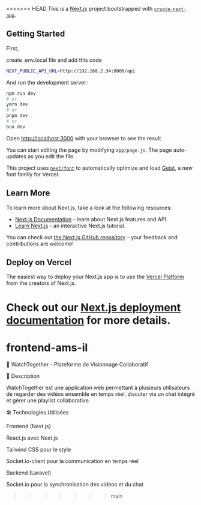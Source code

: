 <<<<<<< HEAD
This is a [Next.js](https://nextjs.org) project bootstrapped with [`create-next-app`](https://github.com/vercel/next.js/tree/canary/packages/create-next-app).

## Getting Started

First, 

create .env.local file and add this code
```bash
NEXT_PUBLIC_API_URL=http://192.168.2.34:8000/api
```

And run the development server:

```bash
npm run dev
# or
yarn dev
# or
pnpm dev
# or
bun dev
```

Open [http://localhost:3000](http://localhost:3000) with your browser to see the result.

You can start editing the page by modifying `app/page.js`. The page auto-updates as you edit the file.

This project uses [`next/font`](https://nextjs.org/docs/app/building-your-application/optimizing/fonts) to automatically optimize and load [Geist](https://vercel.com/font), a new font family for Vercel.

## Learn More

To learn more about Next.js, take a look at the following resources:

- [Next.js Documentation](https://nextjs.org/docs) - learn about Next.js features and API.
- [Learn Next.js](https://nextjs.org/learn) - an interactive Next.js tutorial.

You can check out [the Next.js GitHub repository](https://github.com/vercel/next.js) - your feedback and contributions are welcome!

## Deploy on Vercel

The easiest way to deploy your Next.js app is to use the [Vercel Platform](https://vercel.com/new?utm_medium=default-template&filter=next.js&utm_source=create-next-app&utm_campaign=create-next-app-readme) from the creators of Next.js.

Check out our [Next.js deployment documentation](https://nextjs.org/docs/app/building-your-application/deploying) for more details.
=======
# frontend-ams-il
🎥 WatchTogether - Plateforme de Visionnage Collaboratif

📌 Description

WatchTogether est une application web permettant à plusieurs utilisateurs de regarder des vidéos ensemble en temps réel, discuter via un chat intégré et gérer une playlist collaborative.

🛠️ Technologies Utilisées

Frontend (Next.js)

React.js avec Next.js

Tailwind CSS pour le style

Socket.io-client pour la communication en temps réel

Backend (Laravel)

Socket.io pour la synchronisation des vidéos et du chat

>>>>>>> main
